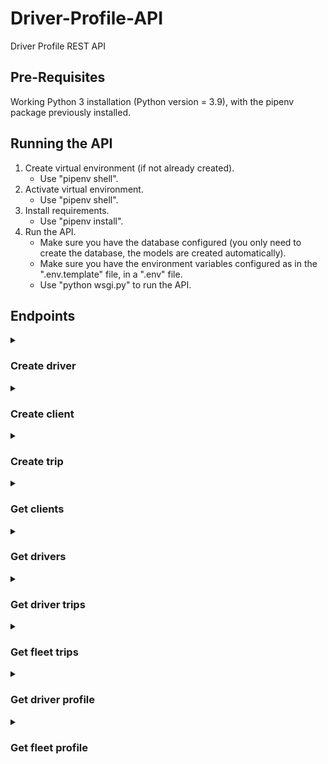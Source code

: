 # Driver-Profile-API
Driver Profile REST API

Pre-Requisites
--------------

Working Python 3 installation (Python version = 3.9), with the pipenv package previously installed.


Running the API
-------------------

1. Create virtual environment (if not already created).
    * Use "pipenv shell".
2. Activate virtual environment.
    * Use "pipenv shell".
3. Install requirements.
    * Use "pipenv install".
4. Run the API.
    * Make sure you have the database configured (you only need to create the database, the models are created automatically).
    * Make sure you have the environment variables configured as in the ".env.template" file, in a ".env" file.
    * Use "python wsgi.py" to run the API.


Endpoints
-------------------

<details>
<summary><h3>Create driver</h3></summary>

**Endpoint**\
[POST]
```
/drivers
```

**Headers**\
Content-Type: application/json

**Body**
```python
{
    "name": <str>  # Driver name
}
```

**Response**
```python
{
    "uuid": <str>,  # Driver UUID
    "name": <str>  # Driver name
}
```
</details>


<details>
<summary><h3>Create client</h3></summary>

**Endpoint**\
[POST]
```
/clients
```

**Headers**\
Content-Type: application/json

**Body**
```python
{
    "client": <str>,  # Client name
    "fleets": <list>  # List with fleet names
}
```

**Response**
```python
{
    "uuid": <str>,  # Driver UUID
    "name": <str>,  # Driver name
    "drivers": <list>,  # List with drivers uuid
    "fleets": <list>  # List with fleets uuid
}
```
</details>


<details>
<summary><h3>Create trip</h3></summary>

**Endpoint**\
[POST]
```
/trips
```

**Headers**\
Content-Type: application/json

**Body**
```python
{
    "driver": <str>,  # Driver UUID
    "fleet": <str>,  # Fleet UUID
    "info": {  # Trip info
        "start": <str>,  # Trip start datetime in ISO format
        "end": <str>,  # Trip end datetime in ISO format
        "duration": <float>,  # Trip duration in seconds
        "distance": <float>  # Trip distance in km
    },
    "idreams_uuid": <str>,  # i-DREAMS trip UUID, required if "data" is None
    "data": {  # Trip data, required if "idreams_uuid" is None
        "n_ha": <int>,
        "n_ha_l": <int>,
        "n_ha_m": <int>,
        "n_ha_h": <int>,
        "n_hb": <int>,
        "n_hb_l": <int>,
        "n_hb_m": <int>,
        "n_hb_h": <int>,
        "n_hc": <int>,
        "n_hc_l": <int>,
        "n_hc_m": <int>,
        "n_hc_h": <int>,
        "fcw_time": <int>,
        "hmw_time": <int>,
        "ldw_time": <int>,
        "pcw_time": <int>,
        "n_pedestrian_dz": <int>,
        "n_tsr_level": <int>,
        "n_tsr_level_0": <int>,
        "n_tsr_level_1": <int>,
        "n_tsr_level_2": <int>,
        "n_tsr_level_3": <int>,
        "n_tsr_level_4": <int>,
        "n_tsr_level_5": <int>,
        "n_tsr_level_6": <int>,
        "n_tsr_level_7": <int>,
        "n_brakes": <int>,
        "speed": <int>,
        "n_fcw": <int>,
        "n_hmw": <int>,
        "n_ldw": <int>,
        "n_ldw_left": <int>,
        "n_ldw_right": <int>,
        "n_pcw": <int>,
        "n_fatigue_0": <int>,
        "n_fatigue_1": <int>,
        "n_fatigue_2": <int>,
        "n_fatigue_3": <int>,
        "n_headway__1": <int>,
        "n_headway_0": <int>,
        "n_headway_1": <int>,
        "n_headway_2": <int>,
        "n_headway_3": <int>,
        "n_overtaking_0": <int>,
        "n_overtaking_1": <int>,
        "n_overtaking_2": <int>,
        "n_overtaking_3": <int>,
        "n_speeding_0": <int>,
        "n_speeding_1": <int>,
        "n_speeding_2": <int>,
        "n_speeding_3": <int>
    }
}
```

**Response**
```python
{
    "uuid": <str>,  # Trip UUID
    "start": <str>,  # Trip start datetime in ISO format
    "end": <str>,  # Trip end datetime in ISO format
    "duration": <float>,  # Trip duration in seconds
    "distance": <float>,  # Trip distance in km
    "profile": <str>,  # Trip profile
    "fleet": <str>  # Fleet UUID
}
```
</details>


<details>
<summary><h3>Get clients</h3></summary>

**Endpoint**\
[GET]
```
/clients
```

**Response**
```python
# List of all clients
[
    {
    'uuid': <str>,  # Client UUID
    'name': <str>,  # Client name
    'drivers': <list>,  # List of client drivers UUID
    'fleets': <list>  # List of client fleets UUID
    }
    ...
]
```
</details>


<details>
<summary><h3>Get drivers</h3></summary>

**Endpoint**\
[GET]
```
/drivers
```

**Response**
```python
# List of all drivers
[
    {
    'client': <str>,  # Client UUID
    'name': <str>,  # Driver name
    'uuid': <str>  # Driver UUID
    }
    ...
]
```
</details>


<details>
<summary><h3>Get driver trips</h3></summary>

**Endpoint**\
[GET]
```
/drivers/<uuid>/trips
```

**Response**
```python
# List of all driver trips
[
    {
    "uuid": <str>,  # Trip UUID
    "start": <str>,  # Trip start datetime in ISO format
    "end": <str>,  # Trip end datetime in ISO format
    "duration": <float>,  # Trip duration in seconds
    "distance": <float>,  # Trip distance in km
    "profile": <str>,  # Trip profile
    "fleet": <str>  # Fleet UUID
    }
    ...
]
```
</details>


<details>
<summary><h3>Get fleet trips</h3></summary>

**Endpoint**\
[GET]
```
/clients/<uuid>/fleets/<uuid>/trips
```

**Response**
```python
# List of all client fleet trips
[
    {
    "uuid": <str>,  # Trip UUID
    "start": <str>,  # Trip start datetime in ISO format
    "end": <str>,  # Trip end datetime in ISO format
    "duration": <float>,  # Trip duration in seconds
    "distance": <float>,  # Trip distance in km
    "profile": <str>,  # Trip profile
    "fleet": <str>  # Fleet UUID
    }
    ...
]
```
</details>


<details>
<summary><h3>Get driver profile</h3></summary>

**Endpoint**\
[GET]
```
/drivers/<uuid>/profile
```

**Response**
```python
[
    {
    "behavior_status": {
        "status": <str>,  # Status message
        "volatility": <float>  # Volatility value
    },
    "driver_profile": <str>  # Driver profile
    }
    ...
]
```
</details>


<details>
<summary><h3>Get fleet profile</h3></summary>

**Endpoint**\
[GET]
```
/clients/<uuid>/fleets/<uuid>/profile
```

**Response**
```python
[
    {
    "behavior_status": {
        "status": <str>,  # Status message
        "volatility": <float>  # Volatility value
    },
    "fleet_profile": <str>  # Fleet profile
    }
    ...
]
```
</details>

